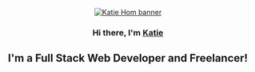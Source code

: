 <p align="center">
  <a href="https://katiehom.netlify.app/" target="_blank" rel="noreferrer"><img src="https://user-images.githubusercontent.com/52755177/167321904-bc5e4160-5353-405b-84ac-f1f5d7b81f30.png" alt="Katie Hom banner"></a>
</p>

<h3 align="center">
  Hi there, I'm <a href="https://katiehom.netlify.app/" target="_blank" rel="noreferrer">Katie</a>
</h3>

<h2 align="center">
  I'm a Full Stack Web Developer and Freelancer!
</h2>


